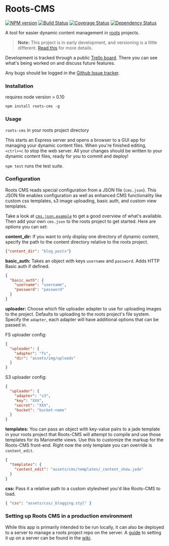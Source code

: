 Roots-CMS
=========

[![NPM version](https://badge.fury.io/js/roots-cms.svg)](http://badge.fury.io/js/roots-cms)
[![Build Status](https://travis-ci.org/carrot/roots-cms.svg?branch=tests-and-structure)](https://travis-ci.org/carrot/roots-cms)
[![Coverage Status](https://coveralls.io/repos/carrot/roots-cms/badge.png?branch=master)](https://coveralls.io/r/carrot/roots-cms?branch=master)
[![Dependency Status](https://david-dm.org/carrot/roots-cms.svg)](https://david-dm.org/carrot/roots-cms)

A tool for easier dynamic content management in [roots](http://roots.cx/) projects.

> **Note:** This project is in early development, and versioning is a little different. [Read this](http://markup.im/#q4_cRZ1Q) for more details.

Development is tracked through a public [Trello board](https://trello.com/b/IubkH8lp/roots-cms). There you can see what's being worked on and discuss future features.

Any bugs should be logged in the [Github Issue tracker](https://github.com/carrot/intel-wearables-v2/issues?direction=desc&sort=updated&state=open).

### Installation

requires node version > 0.10

`npm install roots-cms -g`

### Usage

`roots-cms` in your roots project directory

This starts an Express server and opens a browser to a GUI app for managing your dynamic content files. When you're finished editing, `<ctrl>+c` to stop the web server. All your changes should be written to your dynamic content files, ready for you to commit and deploy!

`npm test` runs the test suite.

### Configuration

Roots CMS reads special configuration from a JSON file (`cms.json`). This JSON file enables configuration as well as enhanced CMS functionality like custom css templates, s3 image uploading, basic auth, and custom view templates.

Take a look at [`cms.json.example`](/cms.json.example) to get a good overview of what's available. Then add your own `cms.json` to the roots project to get started. Here are options you can set:

**content_dir:** If you want to only display one directory of dynamic content, specify the path to the content directory relative to the roots project.

```json
{"content_dir": "blog_posts"}
```

**basic_auth:** Takes an object with keys `username` and `password`. Adds HTTP Basic auth if defined.

```json
{
  "basic_auth": {
    "username": "username",
    "password": "password"
  }
}
```

**uploader:** Choose which file uploader adapter to use for uploading images to the project. Defaults to uploading to the roots project's file system. Specify the `adapter`, each adapter will have additional options that can be passed in.

FS uploader config:

```json
{
  "uploader": {
    "adapter": "fs",
    "dir": "assets/img/uploads"
  }
}
```
S3 uploader config:

```json
{
  "uploader": {
    "adapter": "s3",
    "key": "XXX",
    "secret": "XXX",
    "bucket": "bucket-name"
  }
}
```

**templates:** You can pass an object with key-value pairs to a jade template in your roots project that Roots-CMS will attempt to compile and use those templates for its Marionette views. Use this to customize the markup for the Roots-CMS front-end. Right now the only template you can override is `content_edit`.

```json
{
  "templates": {
    "content_edit": "assets/cms/templates/_content_show.jade"
  }
}
```

**css:** Pass it a relative path to a custom stylesheet you'd like Roots-CMS to load.

```json
{ "css": "assets/css/_blogging.styl" }
```

### Setting up Roots CMS in a production environment

While this app is primarily intended to be run locally, it can also be deployed to a server to manage a roots project repo on the server. A [guide](https://github.com/carrot/roots-cms/wiki/Deploying-Roots-CMS-to-a-server) to setting it up on a server can be found in the [wiki](https://github.com/carrot/roots-cms/wiki/Deploying-Roots-CMS-to-a-server).
